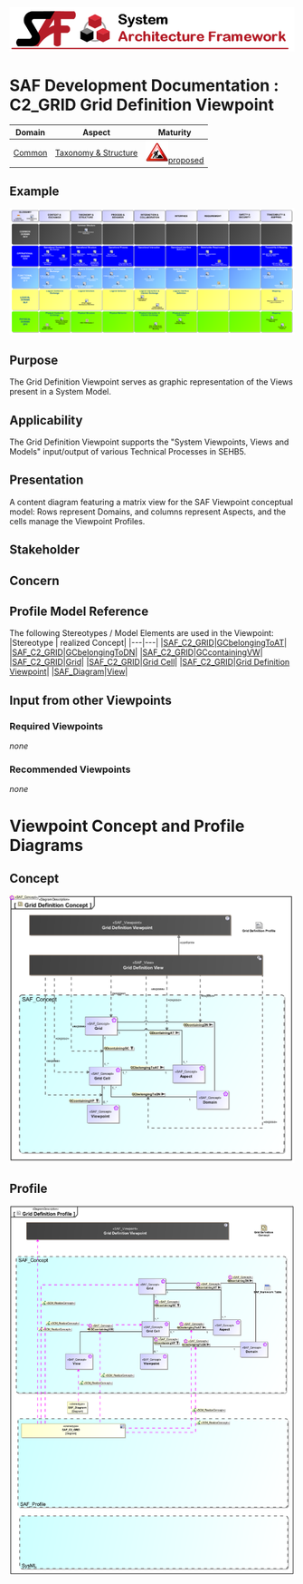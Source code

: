 ![System Architecture Framework](../../diagrams/Banner_SAF.png)
# SAF Development Documentation : **C2_GRID** Grid Definition Viewpoint
|**Domain**|**Aspect**|**Maturity**|
| --- | --- | --- |
|[Common](../../domains.md#Domain-Common)|[Taxonomy & Structure](../../aspects.md#Aspect-Taxonomy-&-Structure)|![Proposed](../../diagrams/Under_construction_icon-red.svg )[proposed](../../using-saf/maturity.md#proposed)|
## Example
![Grid-Definition-Viewpoint-primary-example.svg](../../diagrams/vp-examples/Grid-Definition-Viewpoint-primary-example.svg)
## Purpose
The Grid Definition Viewpoint serves as graphic representation of the Views present in a System Model.
## Applicability
The Grid Definition Viewpoint supports the "System Viewpoints, Views and Models" input/output of various Technical Processes in SEHB5.
## Presentation
A content diagram featuring a matrix view for the SAF Viewpoint conceptual model: Rows represent Domains, and columns represent Aspects, and the cells manage the Viewpoint Profiles.

## Stakeholder
## Concern
## Profile Model Reference
The following Stereotypes / Model Elements are used in the Viewpoint:
|Stereotype | realized Concept|
|---|---|
|[SAF_C2_GRID](../../stereotypes.md#SAF_C2_GRID)|[GCbelongingToAT](../concept/concepts.md#GCbelongingToAT)|
|[SAF_C2_GRID](../../stereotypes.md#SAF_C2_GRID)|[GCbelongingToDN](../concept/concepts.md#GCbelongingToDN)|
|[SAF_C2_GRID](../../stereotypes.md#SAF_C2_GRID)|[GCcontainingVW](../concept/concepts.md#GCcontainingVW)|
|[SAF_C2_GRID](../../stereotypes.md#SAF_C2_GRID)|[Grid](../concept/concepts.md#Grid)|
|[SAF_C2_GRID](../../stereotypes.md#SAF_C2_GRID)|[Grid Cell](../concept/concepts.md#Grid-Cell)|
|[SAF_C2_GRID](../../stereotypes.md#SAF_C2_GRID)|[Grid Definition Viewpoint](../concept/concepts.md#Grid-Definition-Viewpoint)|
|[SAF_Diagram](../../stereotypes.md#SAF_Diagram)|[View](../concept/concepts.md#View)|
## Input from other Viewpoints
### Required Viewpoints
*none*
### Recommended Viewpoints
*none*
# Viewpoint Concept and Profile Diagrams
## Concept
![Grid Definition Concept](diagrams/Grid-Definition-Concept.svg)
## Profile
![Grid Definition Profile](diagrams/Grid-Definition-Profile.svg)
